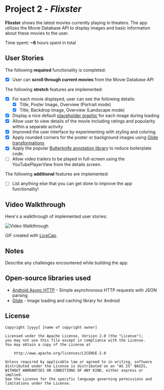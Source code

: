 # Project 2 - *Flixster*

**Flixster** shows the latest movies currently playing in theaters. The app utilizes the Movie Database API to display images and basic information about these movies to the user.

Time spent: **~8** hours spent in total

## User Stories

The following **required** functionality is completed:

* [x] User can **scroll through current movies** from the Movie Database API

The following **stretch** features are implemented:

* [x] For each movie displayed, user can see the following details:
  * [x] Title, Poster Image, Overview (Portrait mode)
  * [x] Title, Backdrop Image, Overview (Landscape mode)
* [x] Display a nice default [placeholder graphic](https://guides.codepath.org/android/Displaying-Images-with-the-Glide-Library#advanced-usage) for each image during loading
* [x] Allow user to view details of the movie including ratings and popularity within a separate activity
* [x] Improved the user interface by experimenting with styling and coloring.
* [x] Apply rounded corners for the poster or background images using [Glide transformations](https://guides.codepath.org/android/Displaying-Images-with-the-Glide-Library#transformations)
* [x] Apply the popular [Butterknife annotation library](http://guides.codepath.org/android/Reducing-View-Boilerplate-with-Butterknife) to reduce boilerplate code.
* [ ] Allow video trailers to be played in full-screen using the YouTubePlayerView from the details screen.

The following **additional** features are implemented:

* [ ] List anything else that you can get done to improve the app functionality!

## Video Walkthrough

Here's a walkthrough of implemented user stories:

<img src='http://i.imgur.com/link/to/your/gif/file.gif' title='Video Walkthrough' width='' alt='Video Walkthrough' />

GIF created with [LiceCap](http://www.cockos.com/licecap/).

## Notes

Describe any challenges encountered while building the app.

## Open-source libraries used

- [Android Async HTTP](https://github.com/loopj/android-async-http) - Simple asynchronous HTTP requests with JSON parsing
- [Glide](https://github.com/bumptech/glide) - Image loading and caching library for Android

## License

    Copyright [yyyy] [name of copyright owner]

    Licensed under the Apache License, Version 2.0 (the "License");
    you may not use this file except in compliance with the License.
    You may obtain a copy of the License at

        http://www.apache.org/licenses/LICENSE-2.0

    Unless required by applicable law or agreed to in writing, software
    distributed under the License is distributed on an "AS IS" BASIS,
    WITHOUT WARRANTIES OR CONDITIONS OF ANY KIND, either express or implied.
    See the License for the specific language governing permissions and
    limitations under the License.
